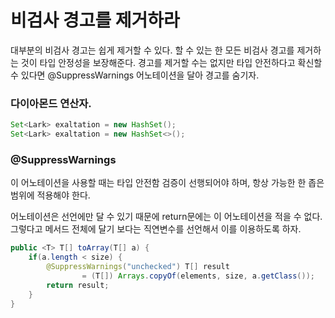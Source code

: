 # 비검사 경고를 제거하라
대부분의 비검사 경고는 쉽게 제거할 수 있다. 할 수 있는 한 모든 비검사 경고를 제거하는 것이 타입 안정성을 보장해준다. 
경고를 제거할 수는 없지만 타입 안전하다고 확신할 수 있다면 @SuppressWarnings 어노테이션을 달아 경고를 숨기자.

### 다이아몬드 연산자.
~~~java
Set<Lark> exaltation = new HashSet();
Set<Lark> exaltation = new HashSet<>();
~~~

### @SuppressWarnings
이 어노테이션을 사용할 때는 타입 안전함 검증이 선행되어야 하며, 항상 가능한 한 좁은 범위에 적용해야 한다.

어노테이션은 선언에만 달 수 있기 때문에 return문에는 이 어노테이션을 적을 수 없다. 그렇다고 메서드 전체에 달기 보다는 직연변수를 선언해서 이를 이용하도록 하자. 
~~~java
public <T> T[] toArray(T[] a) {
    if(a.length < size) {
        @SuppressWarnings("unchecked") T[] result 
                = (T[]) Arrays.copyOf(elements, size, a.getClass());
        return result;
    }
}
~~~